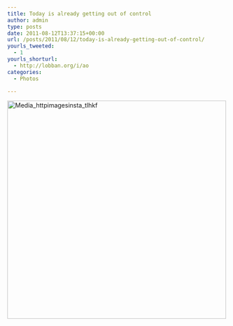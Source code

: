 ```yaml
---
title: Today is already getting out of control
author: admin
type: posts
date: 2011-08-12T13:37:15+00:00
url: /posts/2011/08/12/today-is-already-getting-out-of-control/
yourls_tweeted:
  - 1
yourls_shorturl:
  - http://lobban.org/i/ao
categories:
  - Photos

---
```

<div class='posterous_autopost'>
  <a href="http://instagr.am/p/KByzA/"></p> 
  
  <div class='p_embed p_image_embed'>
    <a href="http://posterous.com/getfile/files.posterous.com/nonimage/wGzwjGgEEIscEByDEGixuxDjzBveixiAArjFdnCGsHzattpIBiIxkcwdalft/media_httpimagesinsta_tlhkf.jpg.scaled1000.jpg"><img alt="Media_httpimagesinsta_tlhkf" height="500" src="http://posterous.com/getfile/files.posterous.com/nonimage/wGzwjGgEEIscEByDEGixuxDjzBveixiAArjFdnCGsHzattpIBiIxkcwdalft/media_httpimagesinsta_tlhkf.jpg.scaled500.jpg" width="500" /></a>
  </div>
  
  <p>
    </a></div>